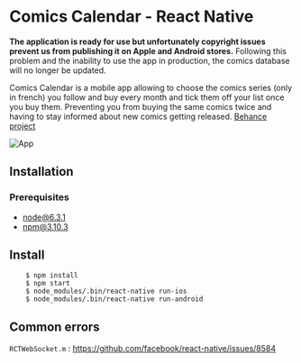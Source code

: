 # Comics Calendar - React Native

**The application is ready for use but unfortunately copyright issues prevent us from publishing it on Apple and Android stores.**
Following this problem and the inability to use the app in production, the comics database will no longer be updated.

Comics Calendar is a mobile app allowing to choose the comics series (only in french) you follow and buy every month and tick them off your list once you buy them. Preventing you from buying the same comics twice and having to stay informed about new comics getting released.
[Behance project](https://www.behance.net/gallery/41619197/Comics-Calendar-Mobile-App)

<img src="/vdesdoigts/ComicsCalendar-ReactNative/raw/master/app.gif?raw=true" alt="App" style="max-width:100%;">


## Installation

### Prerequisites

- node@6.3.1
- npm@3.10.3


## Install

```
    $ npm install
    $ npm start
    $ node_modules/.bin/react-native run-ios
    $ node_modules/.bin/react-native run-android
```


## Common errors

`RCTWebSocket.m` : https://github.com/facebook/react-native/issues/8584
